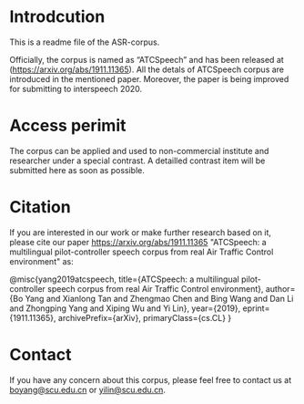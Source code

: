 # Introdcution
This is a readme file of the ASR-corpus.

Officially, the corpus is named as “ATCSpeech” and has been released at (https://arxiv.org/abs/1911.11365). 
All the detals of ATCSpeech corpus are introduced in the mentioned paper. 
Moreover, the paper is being improved for submitting to interspeech 2020. 


# Access perimit

The corpus can be applied and used to non-commercial institute and researcher under a special contrast.
A detailled contrast item will be submitted here as soon as possible.



# Citation

If you are interested in our work or make further research based on it, please cite our paper <https://arxiv.org/abs/1911.11365>
"ATCSpeech: a multilingual pilot-controller speech corpus from real Air Traffic Control environment" as:

@misc{yang2019atcspeech,
    title={ATCSpeech: a multilingual pilot-controller speech corpus from real Air Traffic Control environment},
    author={Bo Yang and Xianlong Tan and Zhengmao Chen and Bing Wang and Dan Li and Zhongping Yang and Xiping Wu and Yi Lin},
    year={2019},
    eprint={1911.11365},
    archivePrefix={arXiv},
    primaryClass={cs.CL}
}

# Contact
If you have any concern about this corpus, please feel free to contact us at boyang@scu.edu.cn or yilin@scu.edu.cn.
